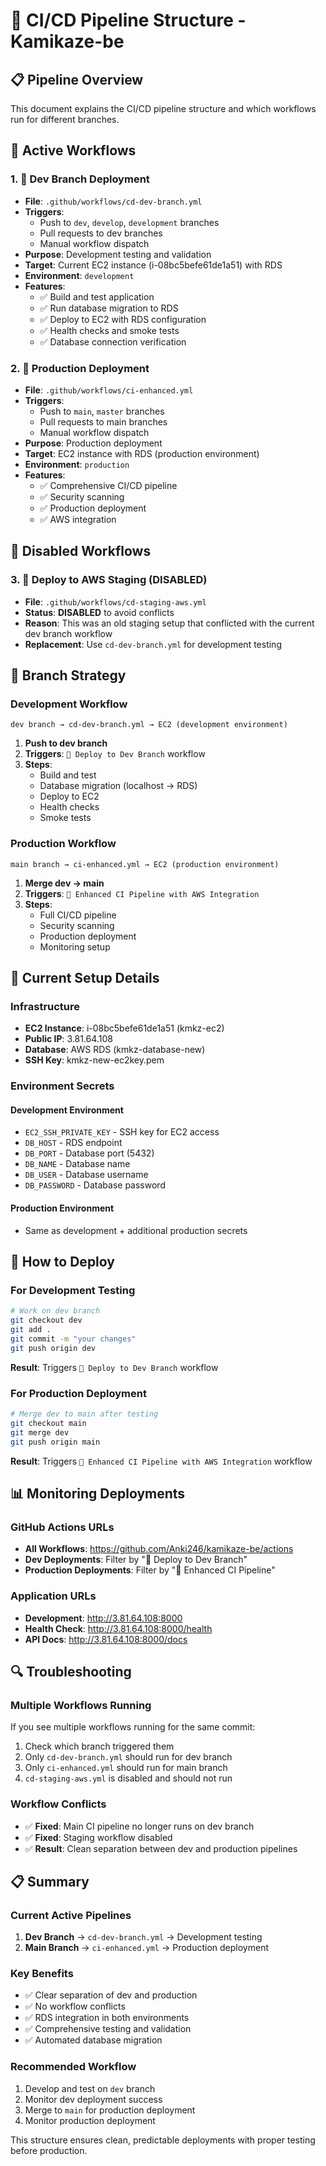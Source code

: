 # 🚀 CI/CD Pipeline Structure - Kamikaze-be

## 📋 **Pipeline Overview**

This document explains the CI/CD pipeline structure and which workflows run for different branches.

## 🔄 **Active Workflows**

### **1. 🧪 Dev Branch Deployment** 
- **File**: `.github/workflows/cd-dev-branch.yml`
- **Triggers**: 
  - Push to `dev`, `develop`, `development` branches
  - Pull requests to dev branches
  - Manual workflow dispatch
- **Purpose**: Development testing and validation
- **Target**: Current EC2 instance (i-08bc5befe61de1a51) with RDS
- **Environment**: `development`
- **Features**:
  - ✅ Build and test application
  - ✅ Run database migration to RDS
  - ✅ Deploy to EC2 with RDS configuration
  - ✅ Health checks and smoke tests
  - ✅ Database connection verification

### **2. 🚀 Production Deployment**
- **File**: `.github/workflows/ci-enhanced.yml`
- **Triggers**: 
  - Push to `main`, `master` branches
  - Pull requests to main branches
  - Manual workflow dispatch
- **Purpose**: Production deployment
- **Target**: EC2 instance with RDS (production environment)
- **Environment**: `production`
- **Features**:
  - ✅ Comprehensive CI/CD pipeline
  - ✅ Security scanning
  - ✅ Production deployment
  - ✅ AWS integration

## 🚫 **Disabled Workflows**

### **3. 🚀 Deploy to AWS Staging** (DISABLED)
- **File**: `.github/workflows/cd-staging-aws.yml`
- **Status**: **DISABLED** to avoid conflicts
- **Reason**: This was an old staging setup that conflicted with the current dev branch workflow
- **Replacement**: Use `cd-dev-branch.yml` for development testing

## 🎯 **Branch Strategy**

### **Development Workflow**
```
dev branch → cd-dev-branch.yml → EC2 (development environment)
```

1. **Push to dev branch**
2. **Triggers**: `🧪 Deploy to Dev Branch` workflow
3. **Steps**:
   - Build and test
   - Database migration (localhost → RDS)
   - Deploy to EC2
   - Health checks
   - Smoke tests

### **Production Workflow**
```
main branch → ci-enhanced.yml → EC2 (production environment)
```

1. **Merge dev → main**
2. **Triggers**: `🚀 Enhanced CI Pipeline with AWS Integration`
3. **Steps**:
   - Full CI/CD pipeline
   - Security scanning
   - Production deployment
   - Monitoring setup

## 🔧 **Current Setup Details**

### **Infrastructure**
- **EC2 Instance**: i-08bc5befe61de1a51 (kmkz-ec2)
- **Public IP**: 3.81.64.108
- **Database**: AWS RDS (kmkz-database-new)
- **SSH Key**: kmkz-new-ec2key.pem

### **Environment Secrets**

#### **Development Environment**
- `EC2_SSH_PRIVATE_KEY` - SSH key for EC2 access
- `DB_HOST` - RDS endpoint
- `DB_PORT` - Database port (5432)
- `DB_NAME` - Database name
- `DB_USER` - Database username
- `DB_PASSWORD` - Database password

#### **Production Environment**
- Same as development + additional production secrets

## 🚀 **How to Deploy**

### **For Development Testing**
```bash
# Work on dev branch
git checkout dev
git add .
git commit -m "your changes"
git push origin dev
```

**Result**: Triggers `🧪 Deploy to Dev Branch` workflow

### **For Production Deployment**
```bash
# Merge dev to main after testing
git checkout main
git merge dev
git push origin main
```

**Result**: Triggers `🚀 Enhanced CI Pipeline with AWS Integration` workflow

## 📊 **Monitoring Deployments**

### **GitHub Actions URLs**
- **All Workflows**: https://github.com/Anki246/kamikaze-be/actions
- **Dev Deployments**: Filter by "🧪 Deploy to Dev Branch"
- **Production Deployments**: Filter by "🚀 Enhanced CI Pipeline"

### **Application URLs**
- **Development**: http://3.81.64.108:8000
- **Health Check**: http://3.81.64.108:8000/health
- **API Docs**: http://3.81.64.108:8000/docs

## 🔍 **Troubleshooting**

### **Multiple Workflows Running**
If you see multiple workflows running for the same commit:
1. Check which branch triggered them
2. Only `cd-dev-branch.yml` should run for dev branch
3. Only `ci-enhanced.yml` should run for main branch
4. `cd-staging-aws.yml` is disabled and should not run

### **Workflow Conflicts**
- ✅ **Fixed**: Main CI pipeline no longer runs on dev branch
- ✅ **Fixed**: Staging workflow disabled
- ✅ **Result**: Clean separation between dev and production pipelines

## 📋 **Summary**

### **Current Active Pipelines**
1. **Dev Branch** → `cd-dev-branch.yml` → Development testing
2. **Main Branch** → `ci-enhanced.yml` → Production deployment

### **Key Benefits**
- ✅ Clear separation of dev and production
- ✅ No workflow conflicts
- ✅ RDS integration in both environments
- ✅ Comprehensive testing and validation
- ✅ Automated database migration

### **Recommended Workflow**
1. Develop and test on `dev` branch
2. Monitor dev deployment success
3. Merge to `main` for production deployment
4. Monitor production deployment

This structure ensures clean, predictable deployments with proper testing before production.

